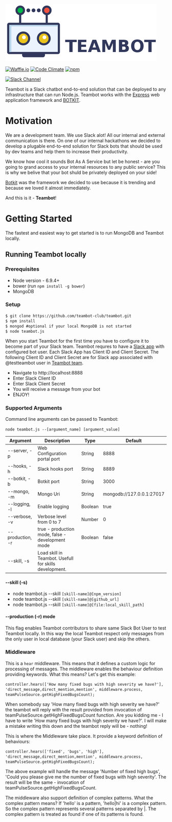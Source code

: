 ![TEAMBOT](portal/img/teambot-banner.png)

[![Waffle.io](https://img.shields.io/badge/project-board-green.svg)](http://waffle.io/teambot-club/teambot)
[![Code Climate](https://codeclimate.com/github/teambot-club/teambot/badges/gpa.svg)](https://codeclimate.com/github/teambot-club/teambot)
[![npm](https://img.shields.io/npm/v/teambot.svg)](https://www.npmjs.com/package/teambot)

[![Slack Channel](https://img.shields.io/badge/slack-channel-blue.svg)](https://teambotclub.slack.com/messages/public)

Teambot is a Slack chatbot end-to-end solution that can be deployed to any infrastructure that can run Node.js. 
Teambot works with the [Express](http://expressjs.com/) web application framework and [BOTKIT](https://www.npmjs.com/package/botkit#advanced-topics).

# Motivation
We are a development team. We use Slack alot! All our internal and external communication is there. On one of our internal hackathons we decided to develop a plugable end-to-end solution for Slack bots that should be used by dev teams and help them to increase their productivity.

We know how cool it sounds Bot As A Service but let be honest - are you going to grand access to your internal resources to any public service? This is why we belive that your bot shuld be privately deployed on your side!

[Botkit](https://www.npmjs.com/package/botkit#advanced-topics) was the framework we decided to use because it is trending and because we loved it almost immediately. 

And this is it - **Teambot**!

# Getting Started

The fastest and easiest way to get started is to run MongoDB and Teambot locally.

## Running Teambot locally

### Prerequisites

- Node version - 6.9.4+
- bower (run `npm install -g bower`) 
- MongoDB

### Setup
 
```
$ git clone https://github.com/teambot-club/teambot.git
$ npm install
$ mongod #optional if your local MongoDB is not started
$ node teambot.js
```

When you start Teambot for the first time you have to configure it to become part of your Slack team. 
Teambot requres to have a [Slack app](https://api.slack.com/slack-apps) with configured bot user.
Each Slack App has Client ID and Client Secret. The following Client ID and Client Secret are for Slack app associated with @testteambot user in [Teambot team](https://teambotclub.slack.com/signup).

- Navigate to http://localhost:8888
- Enter Slack Client ID
- Enter Slack Client Secret
- You will receive a message from your bot 
- ENJOY!

### Supported Arguments

Command line arguments can be passed to Teambot:

`node teambot.js --[argument_name] [argument_value]`

Argument          | Description                                            | Type        | Default                                                                                                                                                    
--------------    | -----------                                            | --------    | --------                                                                                                                                     
--server, -p      | Web Configuration portal port                          | String      | 8888
--hooks, -h       | Slack hooks port                                       | String      | 8889
--botkit, -b      | Botkit port                                            | String      | 3000
--mongo, -m       | Mongo Uri                                              | String      | mongodb://127.0.0.1:27017
--logging, -l     | Enable logging                                         | Boolean     | true 
--verbose, -v     | Verbose level from 0 to 7                              | Number      | 0
--production, -r | true - production mode, false - development mode        | Boolean     | false
--skill, -s       | Load skill in Teambot. Usefull for skills development. |             | 

#### --skill (-s)

- node teambot.js --skill `[skill-name]@[npm_version]`
- node teambot.js --skill `[skill-name]@[github_url]`
- node teambot.js --skill `[skill-name]@[file:local_skill_path]`

#### --production (-r) mode
This flag enables Teambot contributors to share same Slack Bot User to test Teambot locally. In this way the local Teambot respect only messages from the only user in local database (your Slack user) and skip the others.        


### Middleware

This is a `hear` middleware. This means that it defines a custom logic for processing of messages.
The middleware enables the behaviour definition providing keywords. What this means?
Let's get this example:

```
controller.hears(['How many fixed bugs with high severity we have?'], 'direct_message,direct_mention,mention', middleware.process, teamPulseSource.getHighFixedBugsCount);
```
When somebody say 'How many fixed bugs with high severity we have?' the teambot will reply with the result provided from invocation of teamPulseSource.getHighFixedBugsCount function. Are you kidding me - I have to write 'How many fixed bugs with high severity we have?'. I will make a mistake writing this down and the teambot reply will be - nothing!

This is where the Middleware take place. It provide a keyword definition of behaviours:
```
controller.hears(['fixed', 'bugs', 'high'], 'direct_message,direct_mention,mention', middleware.process, teamPulseSource.getHighFixedBugsCount);
```
The above example will handle the message 'Number of fixed high bugs', 'Could you please give me the number of fixed bugs with high severity'. The result will be the same - invocation of teamPulseSource.getHighFixedBugsCount.

The middleware also support definition of complex patterns. What the complex pattern means?
If 'hello' is a pattern, 'hello|hi' is a complex pattern. So the complex pattern represents several patterns separated by |. The complex pattern is treated as found if one of its patterns is found. 
